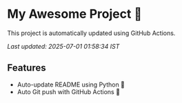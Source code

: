 # My Awesome Project 🚀

This project is automatically updated using GitHub Actions.

_Last updated: 2025-07-01 01:58:34 IST_

## Features
- Auto-update README using Python 🐍
- Auto Git push with GitHub Actions 🤖
